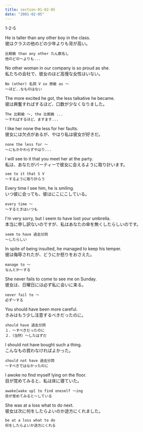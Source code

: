 ```yaml
---
title: section-01-02-05
date: "2001-02-05"
---
```


1-2-5

<!-- end -->

He is taller than any other boy in the class.  
彼はクラスの他のどの少年よりも背が高い。  

```
比較級 than any other たん数名し
他のどの～よりも...
```

No other woman in our company is so proud as she.  
私たちの会社で、彼女のほど高慢な女性はいない。  

```
No (other) 名詞 V so 原級 as ～
～ほど..なものはない
```

The more excited he got, the less talkative he became.  
彼は興奮すればするほど、口数が少なくなりました。  

```
The 比較級 ～, the 比較級 ...
～すればするほど、ますます...
```

I like her none the less for her faults.  
彼女には欠点があるが、やはり私は彼女が好きだ。  

```
none the less for ～
～にもかかわらずやはり...
```

I will see to it that you meet her at the party.  
私は、あなたがパーティーで彼女に会えるように取り計います。  

```
see to it that S V
～するように取り計らう
```

Every time I see him, he is smiling.  
いつ彼に会っても、彼はにこにこしている。  

```
every time ～
～するときはいつも
```

I'm very sorry, but I seem to have lost your umbrella.  
本当に申し訳ないのですが、私はあなたの傘を無くしたらしいのです。  

```
seem to have 過去分詞
～したらしい
```

In spite of being insulted, he managed to keep his temper.  
彼は侮辱されたが、どうにか怒りをおさえた。  

```
manage to ～
なんとか～する
```

She never fails to come to see me on Sunday.  
彼女は、日曜日には必ず私に会いに来る。  

```
never fail to ～
必ず～する
```

You should have been more careful.  
きみはもう少し注意するべきだったのに。  

```
should have 過去分詞
１．～すべきだったのに
２．（当然）～したはずだ
```

I should not have bought such a thing.  
こんなもの買わなければよかった。  

```
should not have 過去分詞
～すべきではなかったのに
```

I awoke no find myself lying on the floor.  
目が覚めてみると、私は床に寝ていた。  

```
awake[wake up] to find oneself ～ing
目が覚めてみると～している
```

She was at a loss what to do next.  
彼女は次に何をしたらよいのか途方にくれました。  

```
be at a loss what to do 
何をしたらよいか途方にくれる
```

